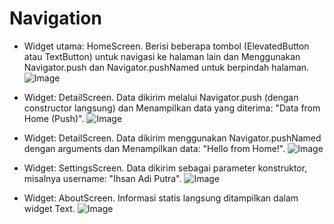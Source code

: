 # Navigation

- Widget utama: HomeScreen. Berisi beberapa tombol (ElevatedButton atau TextButton) untuk navigasi ke halaman lain dan Menggunakan Navigator.push dan Navigator.pushNamed untuk berpindah halaman.
![Image](https://github.com/user-attachments/assets/b81f0211-4d73-4573-9233-a6c9171b4fd5)

- Widget: DetailScreen. Data dikirim melalui Navigator.push (dengan constructor langsung) dan Menampilkan data yang diterima: "Data from Home (Push)".
![Image](https://github.com/user-attachments/assets/8de3eb98-1690-4f75-a071-229c266802a8)

- Widget: DetailScreen. Data dikirim menggunakan Navigator.pushNamed dengan arguments dan Menampilkan data: "Hello from Home!".
![Image](https://github.com/user-attachments/assets/b0852918-f439-4175-a0a5-bbc6d6a712ae)

- Widget: SettingsScreen. Data dikirim sebagai parameter konstruktor, misalnya username: "Ihsan Adi Putra".
![Image](https://github.com/user-attachments/assets/8ef5390b-3d97-497e-ae90-e56333ecf987)

- Widget: AboutScreen. Informasi statis langsung ditampilkan dalam widget Text.
![Image](https://github.com/user-attachments/assets/4fa8a02a-57a6-482e-93a7-e269dfca30de)
